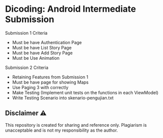 # Dicoding: Android Intermediate Submission 
Submission 1 Criteria
- Must be have Authentication Page
- Must be have List Story Page
- Must be have Add Story Page
- Must be Use Animation

Submission 2 Criteria
- Retaining Features from Submission 1
- Must be have page for showing Maps
- Use Paging 3 with correctly
- Make Testing (Implement unit tests on the functions in each ViewModel)
- Write Testing Scenario into skenario-pengujian.txt
## Disclaimer ⚠️
This repository is created for sharing and reference only. Plagiarism is unacceptable and is not my responsibility as the author.
